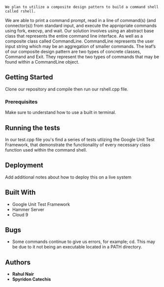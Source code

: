 

	We plan to utilize a composite design pattern to build a command shell called rshell.
  We are able to print a command prompt, read in a line of command(s) (and connector(s))
  from standard input, and execute the appropriate commands using fork, execvp, and wait.
  Our solution involves using an abstract base class that represents the entire command
  line interface. As well as a composite class called CommandLine. CommandLine represents
  the user input string which may be an aggregation of smaller commands. The leaf’s of our
  composite design pattern are two types of concrete classes, Command and Exit. They
  represent the two types of commands that may be found within a CommandLine object.   

## Getting Started

  Clone our repository and compile then run our rshell.cpp file.

### Prerequisites

  Make sure to understand how to use a built in terminal.

## Running the tests

In our test.cpp file you's find a series of tests utlizing the Google Unit Test Framework, that demonstrate the functionality of every necessary class function used within the command shell.

## Deployment

Add additional notes about how to deploy this on a live system

## Built With

* Google Unit Test Framework
* Hammer Server
* Cloud 9

## Bugs
* Some commands continue to give us errors, for example; cd. This may be due to it not being an executable located in a PATH directory.

## Authors

* **Rahul Nair**
* **Spyridon Catechis**
